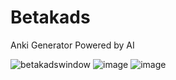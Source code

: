 # Betakads
Anki Generator Powered by AI

![betakadswindow](https://github.com/ZadokJoshua/betakads-avalonia-app/assets/65626254/5a768d86-a0a0-447e-b3d3-17adb65e3655)
![image](https://github.com/ZadokJoshua/betakads-avalonia-app/assets/65626254/04d14eab-dfa7-4631-81bc-f394f8a45fcb)
![image](https://github.com/ZadokJoshua/betakads-avalonia-app/assets/65626254/fdca2834-ecbf-4e60-83ef-52f5eed40dd8)
